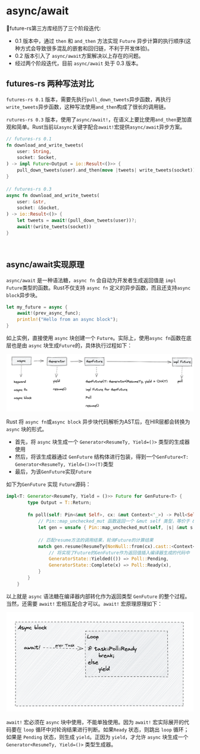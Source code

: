 # async/await

future-rs第三方库经历了三个阶段迭代:

* 0.1 版本中，通过 `then` 和 `and_then` 方法实现 `Future` 异步计算的执行顺序(这种方式会导致很多混乱的嵌套和回归链，不利于开发体验)。
* 0.2 版本引入了 `async/await`方案解决以上存在的问题。
* 经过两个阶段迭代，目前 `async/await` 处于 0.3 版本。

## futures-rs 两种写法对比

`futures-rs 0.1` 版本，需要先执行`pull_down_tweets`异步函数，再执行`write_tweets`异步函数，这种写法使用`and_then`构成了很长的调用链。

`rutures-rs 0.3` 版本，使用了`async/await!`，在语义上要比使用`and_then`更加直观和简单。Rust当前以`async`关键字配合`await!`宏提供`async/await`异步方案。

```rust
// futures-rs 0.1
fn download_and_write_tweets(
    user: String,
    socket: Socket,
) -> impl Future<Output = io::Result<()>> {
    pull_down_tweets(user).and_then(move |tweets| write_tweets(socket))
}

// futures-rs 0.3
async fn download_and_write_tweets(
    user: &str,
    socket: &Socket,
) -> io::Result<()> {
    let tweets = await!(pull_down_tweets(user))?;
    await!(write_tweets(socket))
}
```

&nbsp;

## async/await实现原理

`async/await` 是一种语法糖，`async fn` 会自动为开发者生成返回值是 `impl Future`类型的函数。Rust不仅支持 `async fn` 定义的异步函数，而且还支持`async block`异步块。

```rust
let my_future = async {
    await!(prev_async_func);
    println!("Hello from an async block");
}
```

如上实例，直接使用 `async` 块创建一个 `Future`。实际上，使用`async fn`函数在底层也是由 `async` 块生成`Future`的，具体执行过程如下：

![future](./imgs/future.png)

Rust 将 `async fn`或`async block` 异步块代码解析为AST后，在HIR层都会转换为`async` 块的形式。

* 首先，将 `async` 块生成一个 `Generator<ResumeTy, Yield=()>` 类型的生成器使用
* 然后，将该生成器通过 `GenFuture` 结构体进行包装，得到一个`GenFuture<T: Generator<ResumeTy, Yield=()>>(T)`类型
* 最后，为该`GenFuture`实现`Future`

如下为`GenFuture` 实现 `Future`源码：

```rust
impl<T: Generator<ResumeTy, Yield = ()>> Future for GenFuture<T> {
        type Output = T::Return;

        fn poll(self: Pin<&mut Self>, cx: &mut Context<'_>) -> Poll<Self::Output> {
            // Pin::map_unchecked_mut 函数返回一个 &mut self 类型，等价于 &mut self.0.resume()
            let gen = unsafe { Pin::map_unchecked_mut(self, |s| &mut s.0) };

            // 匹配resume方法的调用结果，轮询Future的计算结果
            match gen.resume(ResumeTy(NonNull::from(cx).cast::<Context<'static>>())) {
                // 将实现了Future的GenFuture作为返回值插入编译器生成的代码中
                GeneratorState::Yielded(()) => Poll::Pending,
                GeneratorState::Complete(x) => Poll::Ready(x),
            }
        }
    }
```

以上就是 `async` 语法糖在编译器内部转化作为返回类型 `GenFuture` 的整个过程。当然，还需要 `await!` 宏相互配合才可以。`await!` 宏原理原理如下：

![future](./imgs/future2.png)

`await!` 宏必须在 `async` 块中使用，不能单独使用。因为 `await!` 宏实际展开的代码要在 `loop` 循环中对轮询结果进行判断。如果`Ready` 状态，则跳出 `loop` 循环；如果是 `Pending` 状态，则生成 `yield`。正因为 `yield`，才允许 `async` 块生成一个 `Generator<ResumeTy, Yield=()>` 类型生成器。
